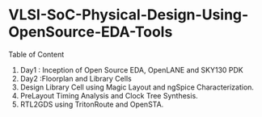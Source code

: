 # VLSI-SoC-Physical-Design-Using-OpenSource-EDA-Tools

Table of Content
1. Day1 : Inception of Open Source EDA, OpenLANE and SKY130 PDK
2. Day2 :Floorplan and Library Cells
3. Design Library Cell using Magic Layout and ngSpice Characterization.
4. PreLayout Timing Analysis and Clock Tree Synthesis.
5. RTL2GDS using TritonRoute and OpenSTA.
